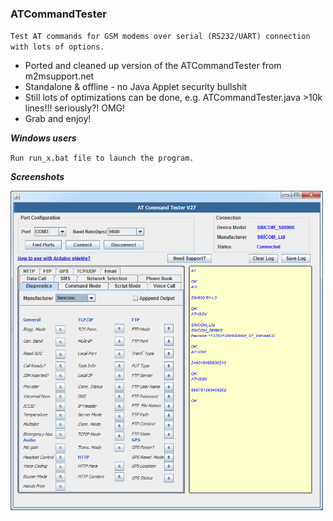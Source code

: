 ### ATCommandTester

`Test AT commands for GSM modems over serial (RS232/UART) connection with lots of options.`

* Ported and cleaned up version of the ATCommandTester from m2msupport.net
* Standalone & offline - no Java Applet security bullshit
* Still lots of optimizations can be done, e.g. ATCommandTester.java >10k lines!!! seriously?! OMG!
* Grab and enjoy!

***Windows users***

`Run run_x.bat file to launch the program.`

***Screenshots***

<img src="img/screen1.png" width="500">

